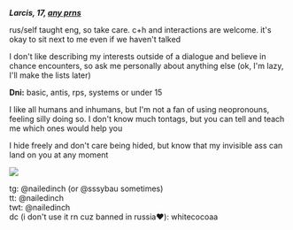 ***Larcis, 17, [any prns](https://pronouns.cc/@hyperlinkblocked)***

rus/self taught eng, so take care.
c+h and interactions are welcome. it's okay to sit next to me even if we haven't talked 

I don't like describing my interests outside of a dialogue and believe in chance encounters, so ask me personally about anything else (ok, I'm lazy, I'll make the lists later)

**Dni:**
basic, antis, rps, systems or under 15

I like all humans and inhumans, but I'm not a fan of using neopronouns, feeling silly doing so. I don't know much tontags, but you can tell and teach me which ones would help you

I hide freely and don't care being hided, but know that my invisible ass can land on you at any moment

 ![](https://64.media.tumblr.com/97d253a485fcef4706e21d1800e08221/79a6652a6d7925e6-c3/s100x200/f8b43eee8e87a7544215c519238d32e8f7c7b7dc.gifv) 
 
tg: @nailedinch (or @sssybau sometimes)  
tt: @nailedinch                          
twt: @nailedinch                         
dc (i don't use it rn cuz banned in russia‪‪❤︎‬): whitecocoaa
